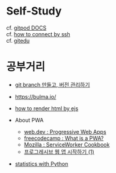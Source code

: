 # Self-Study

cf. [gitpod DOCS](https://www.gitpod.io/docs/)<br>
cf. [how to connect by ssh](https://opentutorials.org/module/432/3742)<br>
cf. [gitedu](https://education.github.com/pack)

# 공부거리
* [git branch 만들고, 버전 관리하기](https://backlog.com/git-tutorial/kr/stepup/stepup2_2.html)

* https://bulma.io/

* [how to render html by ejs](https://d2fault.github.io/2018/12/26/20181226-nodejs-html-load-with-express/)

* About PWA
  - [web.dev : Progressive Web Apps](https://web.dev/progressive-web-apps/#i18n.paths.progressive_web_apps.topics.introduction)
  - [freecodecamp : What is a PWA?](https://www.freecodecamp.org/news/what-are-progressive-web-apps/)
  - [Mozilla : ServiceWorker Cookbook](https://serviceworke.rs/)
  - [프로그레시브 웹 앱 시작하기 (1)](https://geundung.dev/85)

* [statistics with Python](https://stackoverflow.blog/2021/02/16/level-up-mastering-statistics-with-python/)
